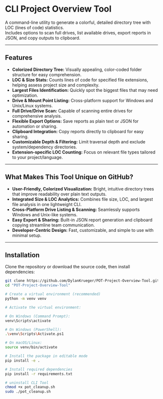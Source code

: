 # CLI Project Overview Tool

A command-line utility to generate a colorful, detailed directory tree with LOC (lines of code) statistics.  
Includes options to scan full drives, list available drives, export reports in JSON, and copy outputs to clipboard.

---

## Features

- **Colorized Directory Tree:** Visually appealing, color-coded folder structure for easy comprehension.
- **LOC & Size Stats:** Counts lines of code for specified file extensions, helping assess project size and complexity.
- **Largest Files Identification:** Quickly spot the biggest files that may need optimization.
- **Drive & Mount Point Listing:** Cross-platform support for Windows and Unix/Linux systems.
- **Full Drive/Drive Scan:** Capable of scanning entire drives for comprehensive analysis.
- **Flexible Export Options:** Save reports as plain text or JSON for automation or sharing.
- **Clipboard Integration:** Copy reports directly to clipboard for easy sharing.
- **Customizable Depth & Filtering:** Limit traversal depth and exclude system/dependency directories.
- **Extension-specific LOC Counting:** Focus on relevant file types tailored to your project/language.

---

## What Makes This Tool Unique on GitHub?

- **User-Friendly, Colorized Visualization:** Bright, intuitive directory trees that improve readability over plain text outputs.
- **Integrated Size & LOC Analytics:** Combines file size, LOC, and largest file analysis in one lightweight CLI.
- **Cross-Platform Drive Listing & Scanning:** Seamlessly supports Windows and Unix-like systems.
- **Easy Export & Sharing:** Built-in JSON report generation and clipboard copying streamline team communication.
- **Developer-Centric Design:** Fast, customizable, and simple to use with minimal setup.

---

## Installation

Clone the repository or download the source code, then install dependencies:

```bash
git clone https://github.com/DylanKrueger/POT-Project-Overview-Tool.git
cd "POT-Project-Overview-Tool"

# Create a virtual environment (recommended)
python -m venv venv

# Activate the virtual environment:

# On Windows (Command Prompt):
venv\Scripts\activate

# On Windows (PowerShell):
.\venv\Scripts\Activate.ps1

# On macOS/Linux:
source venv/bin/activate

# Install the package in editable mode
pip install -e .

# Install required dependencies
pip install -r requirements.txt

# uninstall CLI Tool
chmod +x pot_cleanup.sh
sudo ./pot_cleanup.sh
